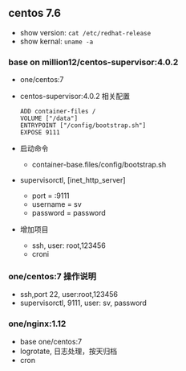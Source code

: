 centos 7.6
---

- show version: `cat /etc/redhat-release`
- show kernal: `uname -a`

### base on million12/centos-supervisor:4.0.2

- one/centos:7
- centos-supervisor:4.0.2 相关配置

  ```
  ADD container-files /
  VOLUME ["/data"]
  ENTRYPOINT ["/config/bootstrap.sh"]
  EXPOSE 9111
  ```

- 启动命令
  - container-base.files/config/bootstrap.sh
- supervisorctl, [inet_http_server]
  - port = :9111
  - username = sv
  - password = password
- 增加项目
  - ssh, user: root,123456
  - croni

### one/centos:7 操作说明

- ssh,port 22, user:root,123456
- supervisorctl, 9111, user: sv, password

### one/nginx:1.12

- base one/centos:7
- logrotate, 日志处理，按天归档
- cron

